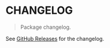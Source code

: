 # CHANGELOG

> Package changelog.

See [GitHub Releases](https://github.com/stdlib-js/stats-base-dists-normal-ctor/releases) for the changelog.